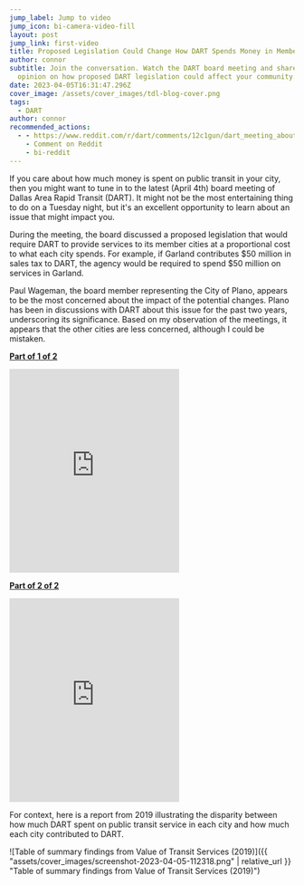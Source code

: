 ```yaml
---
jump_label: Jump to video
jump_icon: bi-camera-video-fill
layout: post
jump_link: first-video
title: Proposed Legislation Could Change How DART Spends Money in Member Cities
author: connor
subtitle: Join the conversation. Watch the DART board meeting and share your
  opinion on how proposed DART legislation could affect your community.
date: 2023-04-05T16:31:47.296Z
cover_image: /assets/cover_images/tdl-blog-cover.png
tags:
  - DART
author: connor
recommended_actions:
  - - https://www.reddit.com/r/dart/comments/12c1gun/dart_meeting_about_state_legislation_regarding/
    - Comment on Reddit
    - bi-reddit
---
```

If you care about how much money is spent on public transit in your city, then you might want to tune in to the latest (April 4th) board meeting of Dallas Area Rapid Transit (DART). It might not be the most entertaining thing to do on a Tuesday night, but it's an excellent opportunity to learn about an issue that might impact you.

During the meeting, the board discussed a proposed legislation that would require DART to provide services to its member cities at a proportional cost to what each city spends. For example, if Garland contributes $50 million in sales tax to DART, the agency would be required to spend $50 million on services in Garland.

Paul Wageman, the board member representing the City of Plano, appears to be the most concerned about the impact of the potential changes. Plano has been in discussions with DART about this issue for the past two years, underscoring its significance. Based on my observation of the meetings, it appears that the other cities are less concerned, although I could be mistaken.

[**Part of 1 of 2**](https://dart.swagit.com/play/04042023-772/9/)

<iframe title="Swagit Video Player" height="360" src="https://dart.swagit.com/e/04042023-772/9/" frameborder="0" allowfullscreen id="first-video"></iframe>

[**Part of 2 of 2**](https://dart.swagit.com/play/04042023-772/19/)

<iframe title="Swagit Video Player" height="360" src="https://dart.swagit.com/e/04042023-772/19/" frameborder="0" allowfullscreen></iframe>

For context, here is a report from 2019 illustrating the disparity between how much DART spent on public transit service in each city and how much each city contributed to DART.

![Table of summary findings from Value of Transit Services (2019)]({{ "assets/cover_images/screenshot-2023-04-05-112318.png" | relative_url }} "Table of summary findings from Value of Transit Services (2019)")
